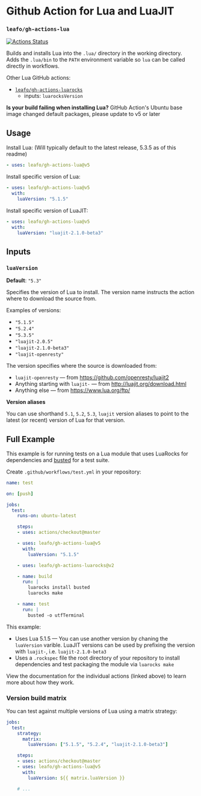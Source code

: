 # Github Action for Lua and LuaJIT

### `leafo/gh-actions-lua`

[![Actions Status](https://github.com/leafo/gh-actions-lua/workflows/test/badge.svg)](https://github.com/leafo/gh-actions-lua/actions)

Builds and installs Lua into the `.lua/` directory in the working directory.
Adds the `.lua/bin` to the `PATH` environment variable so `lua` can be called
directly in workflows.

Other Lua GitHub actions:

* [`leafo/gh-actions-luarocks`](https://github.com/leafo/gh-actions-luarocks)
  * inputs: `luarocksVersion`


**Is your build failing when installing Lua?** GitHub Action's Ubuntu base image changed default packages, please update to v5 or later

## Usage

Install Lua: (Will typically default to the latest release, 5.3.5 as of this readme)

```yaml
- uses: leafo/gh-actions-lua@v5
```

Install specific version of Lua:

```yaml
- uses: leafo/gh-actions-lua@v5
  with:
    luaVersion: "5.1.5"
```

Install specific version of LuaJIT:

```yaml
- uses: leafo/gh-actions-lua@v5
  with:
    luaVersion: "luajit-2.1.0-beta3"
```

## Inputs

### `luaVersion`

**Default**: `"5.3"`

Specifies the version of Lua to install. The version name instructs the action
where to download the source from.

Examples of versions:

* `"5.1.5"`
* `"5.2.4"`
* `"5.3.5"`
* `"luajit-2.0.5"`
* `"luajit-2.1.0-beta3"`
* `"luajit-openresty"`

The version specifies where the source is downloaded from:

* `luajit-openresty` — from https://github.com/openresty/luajit2
* Anything starting with `luajit-` — from http://luajit.org/download.html
* Anything else — from https://www.lua.org/ftp/

**Version aliases**

You can use shorthand `5.1`, `5.2`, `5.3`, `luajit` version aliases to point to the
latest (or recent) version of Lua for that version.

## Full Example

This example is for running tests on a Lua module that uses LuaRocks for
dependencies and [busted](https://olivinelabs.com/busted/) for a test suite.

Create `.github/workflows/test.yml` in your repository:

```yaml
name: test

on: [push]

jobs:
  test:
    runs-on: ubuntu-latest

    steps:
    - uses: actions/checkout@master

    - uses: leafo/gh-actions-lua@v5
      with:
        luaVersion: "5.1.5"

    - uses: leafo/gh-actions-luarocks@v2

    - name: build
      run: |
        luarocks install busted
        luarocks make

    - name: test
      run: |
        busted -o utfTerminal
```

This example:

* Uses Lua 5.1.5 — You can use another version by chaning the `luaVersion` varible. LuaJIT versions can be used by prefixing the version with `luajit-`, i.e. `luajit-2.1.0-beta3`
* Uses a `.rockspec` file the root directory of your repository to install dependencies and test packaging the module via `luarocks make`


View the documentation for the individual actions (linked above) to learn more about how they work.

### Version build matrix

You can test against multiple versions of Lua using a matrix strategy:

```yaml
jobs:
  test:
    strategy:
      matrix:
        luaVersion: ["5.1.5", "5.2.4", "luajit-2.1.0-beta3"]

    steps:
    - uses: actions/checkout@master
    - uses: leafo/gh-actions-lua@v5
      with:
        luaVersion: ${{ matrix.luaVersion }}

    # ...
```
